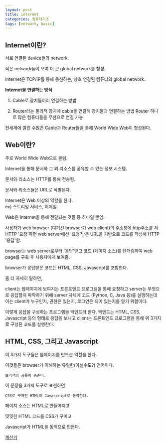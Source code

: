 ```yaml
---
layout: post
title: internet
categories: 컴퓨터기초
tags: [network, basic]
---
```


## Internet이란?

서로 연결된 device들의 network.  

작은 network들이 모여 더 큰 global network를 형성.  

Internet은 TCP/IP를 통해 통신하는, 상호 연결된 컴퓨터의 global network.  

**Internet을 연결하는 방식**

1. Cable로 장치들끼리 연결하는 방법

1. Router라는 물리적 장치에 cable을 연결해 장치들과 연결하는 방법
    Router 하나로 많은 컴퓨터들을 무선으로 연결 가능

전세계에 깔린 수많은 Cable과 Router들을 통해 World Wide Web이 형성된다.

## Web이란?

주로 World Wide Web으로 불림.  

Internet을 통해 문서와 그 외 리소스를 공유할 수 있는 정보 시스템.  

문서와 리소스는 HTTP를 통해 전송됨.  

문서와 리소스들은 URL로 식별된다.

Internet은 Web 이상의 역할을 한다.  
ex) 스트리밍 서비스, 이메일  

Web은 Internet을 통해 전달되는 것들 중 하나일 뿐임.  

사용자가 web browser (여기선 browser가 web client)의 주소창에 http주소를 쳐 HTTP '요청'하면 web server에선 '요청'받은 URL을 기반으로 코드를 작성해 HTTP '응답'함.  

browser는 web server로부터 '응답'받고 코드 (페이지 소스)를 렌더링하여 web page를 구축 후 사용자에게 보여줌.  

browser가 응답받은 코드는 HTML, CSS, Javascript를 포함한다.

좀 더 자세히 말하면,  

client는 웹페이지에 보여지는 프론트엔드 프로그램을 통해 요청하고 server는 무엇으로 응답할지 파악하기 위해 server 자체에 코드 (Python, C, Java 등)를 실행하는데 이는 client가 누구인지, 권한은 있는지, 로그인은 되어 있는지를 알기 위함이다.  

이렇게 응답을 구성하는 프로그램을 백엔드라 한다. 백엔드는 HTML, CSS, Javascript 등의 형태로 응답을 보내고 client는 프론트엔드 프로그램을 통해 위 3가지로 구성된 코드를 실행한다.  

## HTML, CSS, 그리고 Javascript

이 3가지 도구들은 웹페이지를 만드는 역할을 한다.  

이것들은 browser가 이해하는 유일한(아닐수도?) 언어이다.  

```
보라색의 공룡이 춤춘다.
```

이 문장을 3가지 도구로 표현하면

```
CSS로 꾸며진 HTML이 Javascript로 동작한다.
```

페이지 소스는 HTML로 만들어지고  

밋밋한 HTML 코드를 CSS가 꾸미고  

Javascript가 HTML을 동적으로 만든다.  

[계산기](https://codepen.io/giana/pen/GJMBEv)




